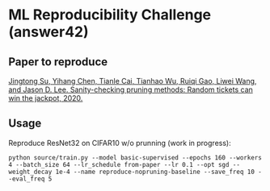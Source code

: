 # ML Reproducibility Challenge (answer42)

## Paper to reproduce

[Jingtong Su, Yihang Chen, Tianle Cai, Tianhao Wu, Ruiqi Gao, Liwei Wang,
and Jason D. Lee. Sanity-checking pruning methods: Random tickets can
win the jackpot, 2020.](https://arxiv.org/pdf/2009.11094v1.pdf)

## Usage

Reproduce ResNet32 on CIFAR10 w/o prunning (work in progress):

```python source/train.py --model basic-supervised --epochs 160 --workers 4 --batch_size 64 --lr_schedule from-paper --lr 0.1 --opt sgd --weight_decay 1e-4 --name reproduce-nopruning-baseline --save_freq 10 --eval_freq 5```

